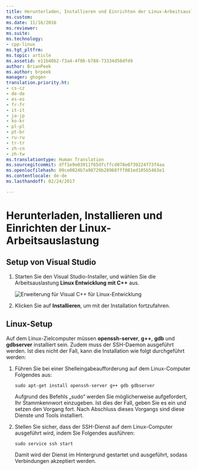 ```yaml
---
title: Herunterladen, Installieren und Einrichten der Linux-Arbeitsauslastung | Microsoft-Dokumentation
ms.custom: 
ms.date: 11/16/2016
ms.reviewer: 
ms.suite: 
ms.technology:
- cpp-linux
ms.tgt_pltfrm: 
ms.topic: article
ms.assetid: e11b40b2-f3a4-4f06-b788-73334d58dfd9
author: BrianPeek
ms.author: brpeek
manager: ghogen
translation.priority.ht:
- cs-cz
- de-de
- es-es
- fr-fr
- it-it
- ja-jp
- ko-kr
- pl-pl
- pt-br
- ru-ru
- tr-tr
- zh-cn
- zh-tw
ms.translationtype: Human Translation
ms.sourcegitcommit: dff1e9e03911f65dfcffcd078e0739224f73f4aa
ms.openlocfilehash: 09ce0024b7a98729b28968fff081ed105b5463e1
ms.contentlocale: de-de
ms.lasthandoff: 02/24/2017

---
```


# <a name="download-install-and-setup-the-linux-workload"></a>Herunterladen, Installieren und Einrichten der Linux-Arbeitsauslastung

## <a name="visual-studio-setup"></a>Setup von Visual Studio
1. Starten Sie den Visual Studio-Installer, und wählen Sie die Arbeitsauslastung **Linux Entwicklung mit C++** aus.

   ![Erweiterung für Visual C++ für Linux-Entwicklung](media/linuxworkload.png)

2. Klicken Sie auf **Installieren**, um mit der Installation fortzufahren.

## <a name="linux-setup"></a>Linux-Setup
Auf dem Linux-Zielcomputer müssen **openssh-server**, **g++**, **gdb** und **gdbserver** installiert sein. Zudem muss der SSH-Daemon ausgeführt werden.  Ist dies nicht der Fall, kann die Installation wie folgt durchgeführt werden:
 
1. Führen Sie bei einer Shelleingabeaufforderung auf dem Linux-Computer Folgendes aus:

   `sudo apt-get install openssh-server g++ gdb gdbserver`

   Aufgrund des Befehls „sudo“ werden Sie möglicherweise aufgefordert, Ihr Stammkennwort einzugeben.  Ist dies der Fall, geben Sie es ein und setzen den Vorgang fort.  Nach Abschluss dieses Vorgangs sind diese Dienste und Tools installiert.

1. Stellen Sie sicher, dass der SSH-Dienst auf dem Linux-Computer ausgeführt wird, indem Sie Folgendes ausführen:

   `sudo service ssh start`
   
   Damit wird der Dienst im Hintergrund gestartet und ausgeführt, sodass Verbindungen akzeptiert werden.

